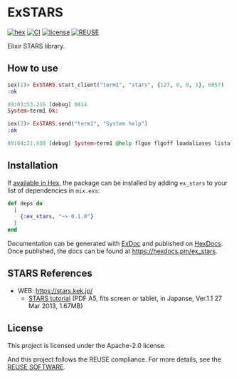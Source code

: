 # ExSTARS

[![hex](https://img.shields.io/hexpm/v/ex_stars.svg)](https://hex.pm/packages/ex_stars)
[![CI](https://github.com/tombo-works/ex_stars/actions/workflows/ci.yaml/badge.svg)](https://github.com/tombo-works/ex_stars/actions/workflows/ci.yaml)
[![license](https://img.shields.io/hexpm/l/ex_stars.svg)](https://github.com/tombo-works/ex_stars/blob/main/REUSE.toml)
[![REUSE](https://api.reuse.software/badge/github.com/tombo-works/ex_stars)](https://api.reuse.software/info/github.com/tombo-works/ex_stars)

Elixir STARS library.

## How to use

```elixir
iex(1)> ExSTARS.start_client("term1", "stars", {127, 0, 0, 1}, 6057)
:ok

09:03:53.215 [debug] 8414
System>term1 Ok:

iex(2)> ExSTARS.send("term1", "System help")
:ok

09:04:21.950 [debug] System>term1 @help flgon flgoff loadaliases listaliases loadpermission loadreconnectablepermission listnodes getversion gettime hello disconnect
```

## Installation

If [available in Hex](https://hex.pm/docs/publish), the package can be installed
by adding `ex_stars` to your list of dependencies in `mix.exs`:

```elixir
def deps do
  [
    {:ex_stars, "~> 0.1.0"}
  ]
end
```

Documentation can be generated with [ExDoc](https://github.com/elixir-lang/ex_doc)
and published on [HexDocs](https://hexdocs.pm). Once published, the docs can
be found at <https://hexdocs.pm/ex_stars>.

## STARS References

- WEB: https://stars.kek.jp/
  - [STARS tutorial](https://stars.kek.jp/lib/exe/fetch.php?media=stars_tutorial.pdf)
    (PDF A5, fits screen or tablet, in Japanse, Ver.1.1 27 Mar 2013, 1.67MB)

## License

This project is licensed under the Apache-2.0 license.

And this project follows the REUSE compliance.
For more details, see the [REUSE SOFTWARE](https://reuse.software/).
